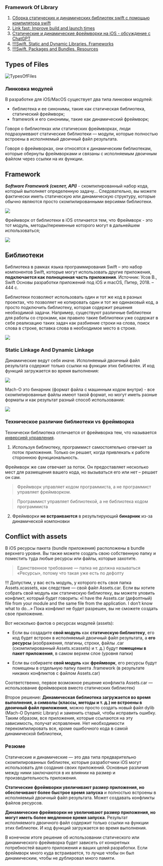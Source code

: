 ### Framework Of Library

1. [Сборка статических и динамических библиотек swift с помощью компилятора swift ](https://libeldoc.bsuir.by/bitstream/123456789/43790/1/Yurchenko_Sborka.pdf)
2. [Link fast: Improve build and launch times](https://developer.apple.com/videos/play/wwdc2022/110362/)
3. [Статические и динамические фреймворки на iOS - обсуждение с ChatGPT](https://vc.ru/dev/570484-staticheskie-i-dinamicheskie-freymvorki-na-ios-obsuzhdenie-s-chatgpt)
4. [!!!Swift. Static and Dynamic Libraries. Frameworks](https://maxim-kryloff.medium.com/swift-static-and-dynamic-libraries-frameworks-343952d3011e)
5. [!!!Swift. Packages and Bundles. Resources](https://maxim-kryloff.medium.com/swift-packages-and-bundles-resources-82f06c66b19e)

## Types of Files

![TypesOfFiles](https://github.com/eldaroid/pictures/blob/master/iOSWiki/ComputerScience/TypesOfFiles.jpg?raw=true)

### Линковка модулей 

В разработке для iOS/MacOS существует два типа линковки модулей:

* библиотека и ее синонимы, такие как статическая библиотека, статический фреймворк;
* framework и его синонимы, такие как динамический фреймворк;

Говоря о библиотеках или статических фреймворках, люди подразумевают статические библиотеки — модули, которые полностью встроены в исполняемый двоичный файл результата.

Говоря о фреймворках, они относятся к динамическим библиотекам, которые обернуты фреймворками и связаны с исполняемым двоичным файлом через ссылки на их функции.

## Framework

***Software Framework (скелет, API)*** - скомпилированный набор кода, который выполняет определенную задачу... Cледовательно, вы можете фактически иметь статическую или динамическую структуру, которые обычно являются просто скомпилированными версиями библиотеки.

![](https://github.com/eldaroid/pictures/blob/master/iOSWiki/ComputerScience/Frameworks.jpeg?raw=true)

Фреймворк от библиотеки в iOS отличается тем, что Фреймворк - это тот модуль, методы/переменные которого могут в дальнейшем использоваться;

![](https://github.com/eldaroid/pictures/blob/master/iOSWiki/ComputerScience/DynamicLibraries.jpeg?raw=true)

## Библиотеки

Библиотека в рамках языка программирования Swift – это набор компонентов Swift, которые могут использовать другие приложения, __подключается как полноценная часть приложения__. Источник: Усов В., Swift Основы разработки приложений под iOS и macOS, Питер, 2018. – 444 с.

Библиотеки позволяют использовать один и тот же код в разных проектах, что позволяет не копировать один и тот же одинаковый код, а просто подключить библиотеку, которая содержит решения необходимой задачи. Например, существуют различные библиотеки для работы со строками, как правило такие библиотеки уже содержат в себе реализацию таких задач как разбиение строки на слова, поиск слова в строке, вставка слова в необходимое место в строке.

![](https://github.com/eldaroid/pictures/blob/master/iOSWiki/ComputerScience/StaticLibraries.jpeg?raw=true)

### Static Linkage And Dynamic Linkage

Динамические ведут себя иначе. Исполняемый двоичный файл результата содержит только ссылки на функции этих библиотек. И код функций загружается во время выполнения:

![](https://github.com/eldaroid/pictures/blob/master/iOSWiki/ComputerScience/StaticLinkageAndDynamicLinkage.jpeg?raw=true)

Mach-O это бинарник (формат файла с машинным кодом внутри) - все скомпилированные файлы имеют такой формат, но могут иметь разные форматы и как результат разный способ использования:

![](https://github.com/eldaroid/pictures/blob/master/iOSWiki/ComputerScience/Mach-OFormat.jpeg?raw=true)

### Техническое различие библиотеки vs фреймворка

Технически библиотека отличается от фреймворка тем, что называется [инверсией управления](https://ru.wikipedia.org/wiki/Инверсия_управления). 

1) Используя библиотеку, программист самостоятельно отвечает за поток приложения. Только он решает, когда привлекать к работе стороннюю функциональность.

Фреймворк же сам отвечает за поток. Он предоставляет несколько мест для размещения вашего кода, но вызываться его или нет – решает он сам.

> Фреймворк управляет кодом программиста, а не программист управляет фреймворком.

> Программист управляет библиотекой, а не библиотека кодом программиста 

2) Фреймворки **не встраиваются** в результирующий **бинарник** из-за динамической компоновки

## Conflict with assets

В iOS ресурсы пакета (bundle приложения) расположены в bundle верхнего уровня. Вы также можете создать свою собственную папку и поместить туда любые ресурсы или файлы, которые захотите. 
> Единственное требование — папка не должна называться «Ресурсы», потому что такая уже есть по дефолту

!!! Допустим, у вас есть модуль, у которого есть своя папка Assets.xcassets, как следствие — свой файл Assets.car. Если вы хотите собрать свой модуль как статическую библиотеку, вы можете уловить конфликт, который будет говорить: «I have the Assets.car (дефолтный) file from your module and the same file from the application. I don’t know what to do…» Пока конфликт не будет разрешен, вы не сможете создать свое приложение.

Вот несколько фактов о ресурсах модулей (assets):

* Если вы создадите **свой модуль** как **статическую библиотеку**, его код будет встроен в исполняемый двоичный файл результата, а **его ресурсы** (изображения, плагины, строки, файлы .car (скомпилированный Assets.xcassets) и т. д.) будут **помещены в пакет приложения**, в самом верхем слое (уровня папки)

* Если вы собираете **свой модуль** как **фреймворк**, его ресурсы будут помещены в отдельную папку пакета .framework (в результате никаких конфликтов с файлом Assets.car)

Соответственно, первое возможное решение конфликта Assets.car — использование фреймворков вместо статических библиотек)

Второе решение: 
**Динамическая библиотека загружается во время выполнения, а символы (классы, методы и т. д.) не встроены в двоичный файл приложения**, можно просто создать новый файл dylib (Mach-O Dynamic Library) и заменить старый, чтобы исправить ошибку. Таким образом, все приложения, которые ссылаются на эту зависимость, получат исправление. Нет необходимости перекомпилировать все, кроме ошибочного кода в самой динамической библиотеки,

### Резюме

Cтатические и динамические — это два типа предварительно скомпилированных библиотек, которые разработчики iOS могут использовать для создания своих приложений. Основные различия между ними заключаются в их влиянии на размер и производительность приложения.

**Статические фреймворки увеличивают размер приложения, но обеспечивают более быстрое время запуска** и  полностью встроены в исполняемый двоичный файл результата. Может создавать конфликты файлов ресурсов.

**Динамические фреймворки не увеличивают размер приложения, но могут иметь более медленное время запуска**. Результат исполняемого двоичного файл содержит только ссылки на функции этих библиотек. И код функций загружается во время выполнения.

В конечном итоге решение об использовании статического или динамического фреймворка будет зависеть от конкретных потребностей вашего приложения и ваших целей разработки. Если фреймворк много куда встраивается, то лучше чтобы он был динамическим, чтобы не дублировал много памяти.



